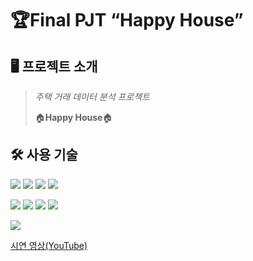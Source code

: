 # 🏆Final PJT “Happy House”

## 🖥️ 프로젝트 소개

> _주택 거래 데이터 분석 프로젝트_
>
> 🏠**Happy House**🏠

## 🛠️ 사용 기술
<p>
<img src="https://img.shields.io/badge/Language-Java-007396?style=flat&logo=java&logoColor=white">
<img src="https://img.shields.io/badge/Framework-SpringFramework-6DB33F?style=flat&logo=spring&logoColor=white">
<img src="https://img.shields.io/badge/Database-MySql-F80000?style=flat&logo=mysql&logoColor=white">
<img src="https://img.shields.io/badge/Framework-MyBatis-lightgreen?style=flat">
</p>
<p>
<img src="https://img.shields.io/badge/Language-JavaScript-F7DF1E?style=flat&logo=javascript&logoColor=white"> 
<img src="https://img.shields.io/badge/Framework-Vue-D22128?style=flat&logo=vue.js&logoColor=white"> 
<img src="https://img.shields.io/badge/Library-Vuetify-1867C0?style=flat&logo=vuetify&logoColor=AEDDFF">
<img src="https://img.shields.io/badge/Library-ApexCharts.js-lightgreen?style=flat">
</p>
<p>
<img src="https://img.shields.io/badge/API-Kakao_Map-red?style=flat">
</p>

[시연 영상(YouTube)](https://youtu.be/AVhA-5150Mk)
